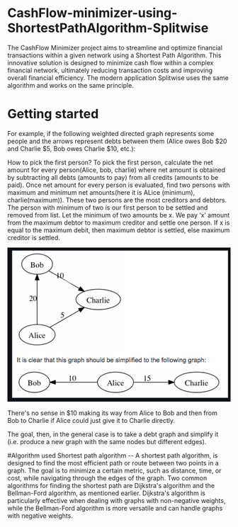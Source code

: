 # CashFlow-minimizer-using-ShortestPathAlgorithm-Splitwise
The CashFlow Minimizer project aims to streamline and optimize financial transactions within a given network using a Shortest Path Algorithm. This innovative solution is designed to minimize cash flow within a complex financial network, ultimately reducing transaction costs and improving overall financial efficiency. The modern application Splitwise uses the same algorithm and works on the same principle. 
# Getting started


For example, if the following weighted directed graph represents some people and the arrows represent debts between them (Alice owes Bob $20 and Charlie $5, Bob owes Charlie $10, etc.):

How to pick the first person? To pick the first person, calculate the net amount for every person(Alice, bob, charlie) where net amount is obtained by subtracting all debts (amounts to pay) from all credits (amounts to be paid). Once net amount for every person is evaluated, find two persons with maximum and minimum net amounts(here it is ALice (minimum), charlie(maximum)). These two persons are the most creditors and debtors. The person with minimum of two is our first person to be settled and removed from list. Let the minimum of two amounts be x. We pay ‘x’ amount from the maximum debtor to maximum creditor and settle one person. If x is equal to the maximum debit, then maximum debtor is settled, else maximum creditor is settled.

![Alt Text](File1.png)

There's no sense in $10 making its way from Alice to Bob and then from Bob to Charlie if Alice could just give it to Charlie directly.

The goal, then, in the general case is to take a debt graph and simplify it (i.e. produce a new graph with the same nodes but different edges).

#Algorithm used 
Shortest path algorithm -- 
A shortest path algorithm, is designed to find the most efficient path or route between two points in a graph. The goal is to minimize a certain metric, such as distance, time, or cost, while navigating through the edges of the graph.
Two common algorithms for finding the shortest path are Dijkstra's algorithm and the Bellman-Ford algorithm, as mentioned earlier. Dijkstra's algorithm is particularly effective when dealing with graphs with non-negative weights, while the Bellman-Ford algorithm is more versatile and can handle graphs with negative weights.


